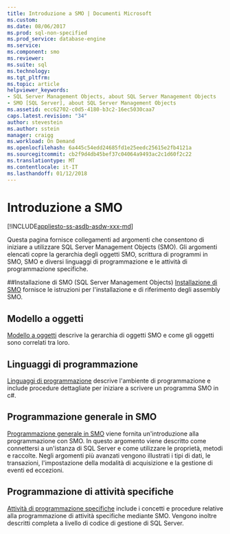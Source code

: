 ```yaml
---
title: Introduzione a SMO | Documenti Microsoft
ms.custom: 
ms.date: 08/06/2017
ms.prod: sql-non-specified
ms.prod_service: database-engine
ms.service: 
ms.component: smo
ms.reviewer: 
ms.suite: sql
ms.technology: 
ms.tgt_pltfrm: 
ms.topic: article
helpviewer_keywords:
- SQL Server Management Objects, about SQL Server Management Objects
- SMO [SQL Server], about SQL Server Management Objects
ms.assetid: ecc62702-c0d5-4180-b3c2-16ec5030caa7
caps.latest.revision: "34"
author: stevestein
ms.author: sstein
manager: craigg
ms.workload: On Demand
ms.openlocfilehash: 6a445c54edd24685fd1e25eedc25615e2fb4121a
ms.sourcegitcommit: cb2f9d4db45bef37c04064a9493ac2c1d60f2c22
ms.translationtype: MT
ms.contentlocale: it-IT
ms.lasthandoff: 01/12/2018
---
```

# <a name="getting-started-in-smo"></a>Introduzione a SMO
[!INCLUDE[appliesto-ss-asdb-asdw-xxx-md](../../includes/appliesto-ss-asdb-asdw-xxx-md.md)]

Questa pagina fornisce collegamenti ad argomenti che consentono di iniziare a utilizzare SQL Server Management Objects (SMO). Gli argomenti elencati copre la gerarchia degli oggetti SMO, scrittura di programmi in SMO, SMO e diversi linguaggi di programmazione e le attività di programmazione specifiche.  
 
##<a name="installing-smo"></a>Installazione di SMO (SQL Server Management Objects)
[Installazione di SMO](installing-smo.md) fornisce le istruzioni per l'installazione e di riferimento degli assembly SMO.

## <a name="object-model"></a>Modello a oggetti  
[Modello a oggetti](../../relational-databases/server-management-objects-smo/smo-object-model.md) descrive la gerarchia di oggetti SMO e come gli oggetti sono correlati tra loro.  
  
## <a name="programming-languages"></a>Linguaggi di programmazione  
[Linguaggi di programmazione](../../relational-databases/server-management-objects-smo/smo-programming-languages.md) descrive l'ambiente di programmazione e include procedure dettagliate per iniziare a scrivere un programma SMO in c#.  
  
## <a name="general-programming-in-smo"></a>Programmazione generale in SMO  
[Programmazione generale in SMO](../../relational-databases/server-management-objects-smo/create-program/creating-smo-programs.md) viene fornita un'introduzione alla programmazione con SMO. In questo argomento viene descritto come connettersi a un'istanza di SQL Server e come utilizzare le proprietà, metodi e raccolte. Negli argomenti più avanzati vengono illustrati i tipi di dati, le transazioni, l'impostazione della modalità di acquisizione e la gestione di eventi ed eccezioni.  
  
## <a name="programming-specific-tasks"></a>Programmazione di attività specifiche  
[Attività di programmazione specifiche](../../relational-databases/server-management-objects-smo/tasks/programming-specific-tasks.md) include i concetti e procedure relative alla programmazione di attività specifiche mediante SMO. Vengono inoltre descritti completa a livello di codice di gestione di SQL Server.  
  
  
